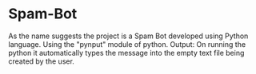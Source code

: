 # Spam-Bot
As the name suggests the project is a Spam Bot developed using Python language. Using the "pynput" module of python. Output: On running the python it automatically types the message into the empty text file being created by the user.    
